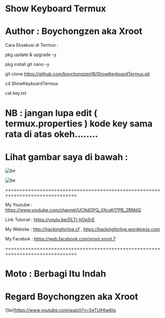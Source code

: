 # Show Keyboard Termux

# Author : Boychongzen aka Xroot


Cara Eksekusi di Termux :

pkg update & upgrade -y

pkg install git nano -y

git clone https://github.com/boychongzen18/ShowKeyboardTermux.git

cd ShowKeyboardTermux

cat key.txt 

# NB : jangan lupa edit ( termux.properties ) kode key sama rata di atas okeh........

# Lihat gambar saya di bawah :

![be](https://github.com/boychongzen18/ShowKeyboardTermux/blob/master/Screenshot_20190308-184451.png)

![be](https://github.com/boychongzen18/ShowKeyboardTermux/blob/master/Screenshot_20190308-184521.png)

===============================================================================

My Youtube    : https://www.youtube.com/channel/UCKdOPQ_iIXcqK17PB_2RMdQ

Link Tutorial : https://youtu.be/DLTI-hOpSrE

My Website    : http://hackingforlive.cf , https://hackingforlive.wordpress.com

My Facebok    : https://web.facebook.com/xroot.xroot.7

===============================================================================

# Moto : Berbagi Itu Indah


# Regard Boychongzen aka Xroot

![be]https://www.youtube.com/watch?v=5eTUIHIw6Ig



